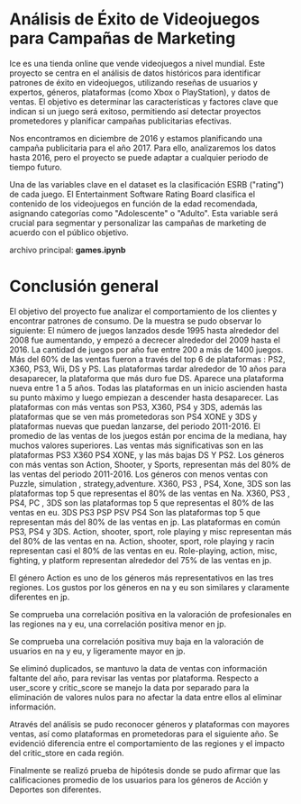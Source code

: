 # Análisis  de Éxito de Videojuegos para Campañas de Marketing

Ice es una tienda online que vende videojuegos a nivel mundial. Este proyecto se centra en el análisis de datos históricos para identificar patrones de éxito en videojuegos, utilizando reseñas de usuarios y expertos, géneros, plataformas (como Xbox o PlayStation), y datos de ventas. El objetivo es determinar las características y factores clave que indican si un juego será exitoso, permitiendo así detectar proyectos prometedores y planificar campañas publicitarias efectivas.

Nos encontramos en diciembre de 2016 y estamos planificando una campaña publicitaria para el año 2017. Para ello, analizaremos los datos hasta 2016, pero el proyecto se puede adaptar a cualquier periodo de tiempo futuro.

Una de las variables clave en el dataset es la clasificación ESRB ("rating") de cada juego. El Entertainment Software Rating Board clasifica el contenido de los videojuegos en función de la edad recomendada, asignando categorías como "Adolescente" o "Adulto". Esta variable será crucial para segmentar y personalizar las campañas de marketing de acuerdo con el público objetivo.

archivo principal: **games.ipynb**


# Conclusión general
El objetivo del proyecto fue analizar el comportamiento de los clientes y encontrar patrones de consumo. De la muestra se pudo observar lo siguiente: El número de juegos lanzados desde 1995 hasta alrededor del 2008 fue aumentando, y empezó a decrecer alrededor del 2009 hasta el 2016. La cantidad de juegos por año fue entre 200 a más de 1400 juegos. Más del 60% de las ventas fueron a través del top 6 de plataformas : PS2, X360, PS3, Wii, DS y PS. Las plataformas tardar alrededor de 10 años para desaparecer, la plataforma que más duro fue DS. Aparece una plataforma nueva entre 1 a 5 años. Todas las plataformas en un inicio ascienden hasta su punto màximo y luego empiezan a descender hasta desaparecer. Las plataformas con más ventas son PS3, X360, PS4 y 3DS, además las plataformas que se ven más prometedoras son PS4 XONE y 3DS y plataformas nuevas que puedan lanzarse, del periodo 2011-2016. El promedio de las ventas de los juegos están por encima de la mediana, hay muchos valores superiores. Las ventas más significativas son en las plataformas PS3 X360 PS4 XONE, y las más bajas DS Y PS2. Los géneros con más ventas son Action, Shooter, y Sports, representan más del 80% de las ventas del periodo 2011-2016. Los géneros con menos ventas con Puzzle, simulation , strategy,adventure. X360, PS3 , PS4, Xone, 3DS son las plataformas top 5 que representas el 80% de las ventas en Na. X360, PS3 , PS4, PC , 3DS son las plataformas top 5 que representas el 80% de las ventas en eu. 3DS PS3 PSP PSV PS4 Son las plataformas top 5 que representan más del 80% de las ventas en jp. Las plataformas en común PS3, PS4 y 3DS. Action, shooter, sport, role playing y misc representan más del 80% de las ventas en na. Action, shooter, sport, role playing y racin representan casi el 80% de las ventas en eu. Role-playing, action, misc, fighting, y platform representan alrededor del 75% de las ventas en jp.

El género Action es uno de los géneros más representativos en las tres regiones. Los gustos por los géneros en na y eu son similares y claramente diferentes en jp.

Se comprueba una correlación positiva en la valoración de profesionales en las regiones na y eu, una correlación positiva menor en jp.

Se comprueba una correlación positiva muy baja en la valoración de usuarios en na y eu, y ligeramente mayor en jp.

Se eliminó duplicados, se mantuvo la data de ventas con información faltante del año, para revisar las ventas por plataforma. Respecto a user_score y critic_score se manejo la data por separado para la eliminación de valores nulos para no afectar la data entre ellos al eliminar información.

Através del análisis se pudo reconocer géneros y plataformas con mayores ventas, así como plataformas en prometedoras para el siguiente año. Se evidenció diferencia entre el comportamiento de las regiones y el impacto del critic_store en cada región.

Finalmente se realizó prueba de hipótesis donde se pudo afirmar que las calificaciones promedio de los usuarios para los géneros de Acción y Deportes son diferentes.

